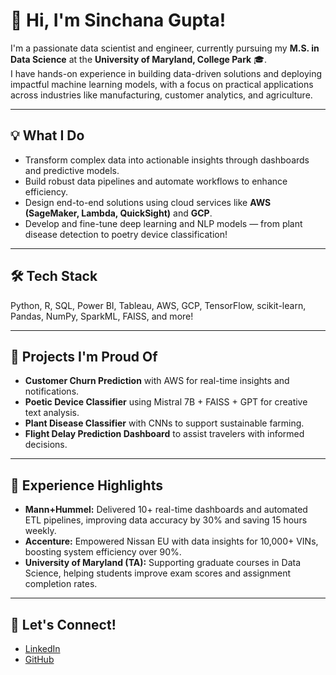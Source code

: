 # 🚀 Hi, I'm Sinchana Gupta!

I'm a passionate data scientist and engineer, currently pursuing my **M.S. in Data Science** at the **University of Maryland, College Park** 🎓.  
I have hands-on experience in building data-driven solutions and deploying impactful machine learning models, with a focus on practical applications across industries like manufacturing, customer analytics, and agriculture.

---

## 💡 What I Do

- Transform complex data into actionable insights through dashboards and predictive models.
- Build robust data pipelines and automate workflows to enhance efficiency.
- Design end-to-end solutions using cloud services like **AWS (SageMaker, Lambda, QuickSight)** and **GCP**.
- Develop and fine-tune deep learning and NLP models — from plant disease detection to poetry device classification!

---

## 🛠️ Tech Stack

Python, R, SQL, Power BI, Tableau, AWS, GCP, TensorFlow, scikit-learn, Pandas, NumPy, SparkML, FAISS, and more!

---

## 🌟 Projects I'm Proud Of

- **Customer Churn Prediction** with AWS for real-time insights and notifications.
- **Poetic Device Classifier** using Mistral 7B + FAISS + GPT for creative text analysis.
- **Plant Disease Classifier** with CNNs to support sustainable farming.
- **Flight Delay Prediction Dashboard** to assist travelers with informed decisions.

---

## 💼 Experience Highlights

- **Mann+Hummel:** Delivered 10+ real-time dashboards and automated ETL pipelines, improving data accuracy by 30% and saving 15 hours weekly.
- **Accenture:** Empowered Nissan EU with data insights for 10,000+ VINs, boosting system efficiency over 90%.
- **University of Maryland (TA):** Supporting graduate courses in Data Science, helping students improve exam scores and assignment completion rates.

---

## 🔗 Let's Connect!

- [LinkedIn](https://www.linkedin.com/in/sinchana-gupta/)
- [GitHub](https://github.com/sinchana9924)
